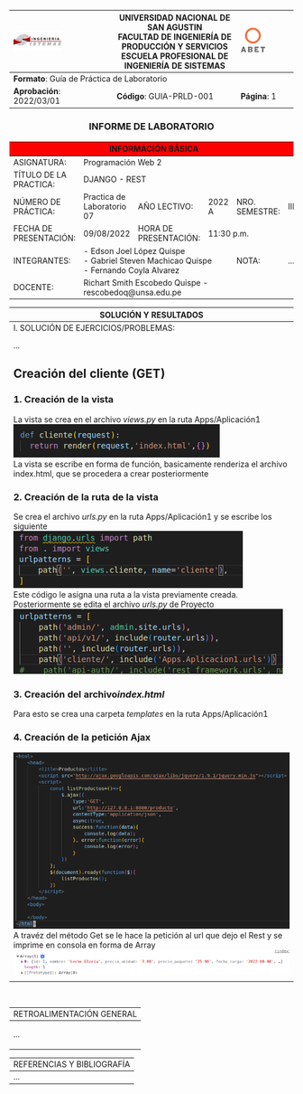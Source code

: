 <div align="center">
<table>
<theader>
<tr>
<td><img src="https://github.com/elopezqu/Lab2_Team3K/blob/main/epis.png" alt="EPIS" style="width:50%; height:auto"/></td>
<th>
<span style="font-weight:bold;">UNIVERSIDAD NACIONAL DE SAN AGUSTIN</span><br />
<span style="font-weight:bold;">FACULTAD DE INGENIERÍA DE PRODUCCIÓN Y SERVICIOS</span><br />
<span style="font-weight:bold;">ESCUELA PROFESIONAL DE INGENIERÍA DE SISTEMAS</span>
</th>
<td><img src="https://github.com/elopezqu/Lab2_Team3K/blob/main/abet.png" alt="ABET" style="width:50%; height:auto"/></td>
</tr>
</theader>
<tbody>
<tr><td colspan="3"><span style="font-weight:bold;">Formato</span>: Guía de Práctica de Laboratorio</td></tr>
<tr><td><span style="font-weight:bold;">Aprobación</span>:  2022/03/01</td><td><span style="font-weight:bold;">Código</span>: GUIA-PRLD-001</td><td><span style="font-weight:bold;">Página</span>: 1</td></tr>
</tbody>
</table>
</div>
<div align="center">
<h3>INFORME DE LABORATORIO</h3>
</div>
<table>
<theader>
<tr><th colspan="6" bgcolor="red">INFORMACIÓN BÁSICA</th></tr>
</theader>
<tbody>
<tr><td>ASIGNATURA:</td><td colspan="5">Programación Web 2</td></tr>
<tr><td>TÍTULO DE LA PRACTICA:</td><td colspan="5"> DJANGO - REST</td></tr>
<tr><td>NÚMERO DE PRÁCTICA:</td><td>Practica de Laboratorio 07</td><td>AÑO LECTIVO:</td><td>2022 A</td><td>NRO. SEMESTRE:</td><td>III</td></tr>
<tr><td>FECHA DE PRESENTACIÓN:</td><td>09/08/2022</td><td>HORA DE PRESENTACIÓN:</td><td colspan="3">11:30 p.m.</td></tr>
<tr><td>INTEGRANTES:</td><td colspan="3">- Edson Joel López Quispe<br>- Gabriel Steven Machicao Quispe<br>- Fernando Coyla Alvarez</td><td>NOTA:</td><td>...</td></tr>
<tr><td>DOCENTE:</td><td colspan="5">Richart Smith Escobedo Quispe - rescobedoq@unsa.edu.pe</td></tr>
</tbody>
</table>
<table>
<theader>
<tr><th>SOLUCIÓN Y RESULTADOS</th></tr>
</theader>
<tbody>
<tr><td>I. SOLUCIÓN DE EJERCICIOS/PROBLEMAS:
<p>...</p>
<h2><strong>Creación del cliente (GET)</strong></h2>
<h3>1. Creación de la vista </h3>
La vista se crea en el archivo <em>views.py</em> en la ruta Apps/Aplicación1<br>
<img src="imagenes_cliente/views.png"><br>
La vista se escribe en forma de función, basicamente renderiza el archivo index.html, que se procedera a crear posteriormente
<h3>2. Creación de la ruta de la vista</h3>
Se crea el archivo <em>urls.py</em> en la ruta Apps/Aplicación1 y se escribe los siguiente<br>
<img src="imagenes_cliente/urls.png"><br>
Este código le asigna una ruta a la vista previamente creada.
Posteriormente se edita el archivo <em>urls.py</em> de Proyecto<br>
<img src="imagenes_cliente/urls2.png">
<h3>3. Creación del archivo<em>index.html</em></h3>
Para esto se crea una carpeta <em>templates</em> en la ruta Apps/Aplicación1<br>
<h3>4. Creación de la petición Ajax </h3>
<img src="imagenes_cliente/html.png"><br>
A travéz del método Get se le hace la petición al url que dejo el Rest y se imprime en consola en forma de Array<br>
<img src="imagenes_cliente/consola.png">
  </td></tr>
</tbody>
</table>

<table>
<theader>
  <tr><td>RETROALIMENTACIÓN GENERAL</td><br><tr>
</theader>
<tbody>
  <tr><td><p>...</p></td></tr>
</tbody>
</table>

<table>
<theader>
<tr><td>REFERENCIAS Y BIBLIOGRAFÍA</td><tr>
</theader>
<tbody>
<tr><td>...</tr></td>
</tbody>
</table>
